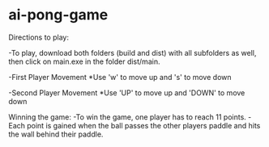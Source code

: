 # ai-pong-game

Directions to play:

  -To play, download both folders (build and dist) with all subfolders as well, then click on main.exe in the folder dist/main.
  
  -First Player Movement
    *Use 'w' to move up and 's' to move down

  -Second Player Movement
    *Use 'UP' to move up and 'DOWN' to move down

Winning the game:
  -To win the game, one player has to reach 11 points.
  -Each point is gained when the ball passes the other players paddle and hits the wall behind their paddle.
